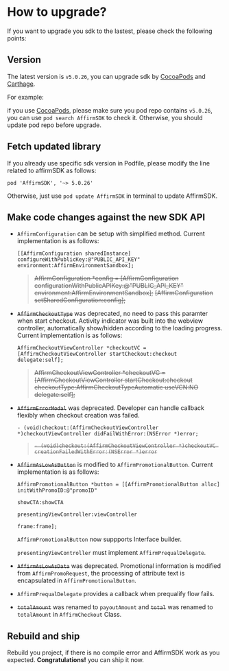 How to upgrade? 
====================
If you want to upgrade you sdk to the lastest, please check the following points:

## Version
The latest version is `v5.0.26`, you can upgrade sdk by [CocoaPods](https://cocoapods.org/) and [Carthage](https://github.com/Carthage/Carthage).

For example:

if you use [CocoaPods](https://cocoapods.org/), please make sure you pod repo contains `v5.0.26`, you can use `pod search AffirmSDK` to check it. Otherwise, you should update pod repo before upgrade.


## Fetch updated library

If you already use specific sdk version in Podfile, please modify the line related to affirmSDK as follows:

```
pod 'AffirmSDK', '~> 5.0.26'
```

Otherwise, just use `pod update AffirmSDK` in terminal to update AffirmSDK.


## Make code changes against the new SDK API

- `AffirmConfiguration` can be setup with simplified method. Current implementation is as follows:
  ```
  [[AffirmConfiguration sharedInstance] configureWithPublicKey:@"PUBLIC_API_KEY" environment:AffirmEnvironmentSandbox];
  ```

  >  ~~AffirmConfiguration *config = [AffirmConfiguration configurationWithPublicAPIKey:@"PUBLIC_API_KEY" environment:AffirmEnvironmentSandbox];~~
  ~~[AffirmConfiguration setSharedConfiguration:config];~~
  

- ~~`AffirmCheckoutType`~~ was deprecated, no need to pass this paramter when start checkout. Activity indicator was built into the webview controller, automatically show/hidden according to the loading progress. Current implementation is as follows:
  
  ``` 
  AffirmCheckoutViewController *checkoutVC = [AffirmCheckoutViewController startCheckout:checkout delegate:self];
  ```

  > ~~AffirmCheckoutViewController *checkoutVC = [AffirmCheckoutViewController startCheckout:checkout checkoutType:AffirmCheckoutTypeAutomatic useVCN:NO delegate:self];~~


- ~~`AffirmErrorModal`~~ was deprecated. Developer can handle callback flexibly when checkout creation was failed. 
  ```
  - (void)checkout:(AffirmCheckoutViewController *)checkoutViewController didFailWithError:(NSError *)error;
  ```

  > ~~`- (void)checkout:(AffirmCheckoutViewController *)checkoutVC creationFailedWithError:(NSError *)error`~~

- ~~`AffirmAsLowAsButton`~~ is modified to `AffirmPromotionalButton`. Current implementation is as follows:

	```
	AffirmPromotionalButton *button = [[AffirmPromotionalButton alloc] initWithPromoID:@"promoID"
                                                                              showCTA:showCTA
                                                             presentingViewController:viewController
                                                                                frame:frame];
	```
	`AffirmPromotionalButton` now suppports Interface builder.
	
	`presentingViewController` must implement `AffirmPrequalDelegate`.
	
- ~~`AffirmAsLowAsData`~~ was deprecated. Promotional information is modified from `AffirmPromoRequest`, the processing of attribute text is encapsulated in `AffirmPromotionalButton`.

-  `AffirmPrequalDelegate` provides a callback when prequalify flow fails.

-  ~~`totalAmount`~~ was renamed to `payoutAmount` and ~~`total`~~ was renamed to `totalAmount` in `AffirmCheckout` Class.

## Rebuild and ship
Rebuild you project, if there is no compile error and AffirmSDK work as you expected. **Congratulations!** you can ship it now.


